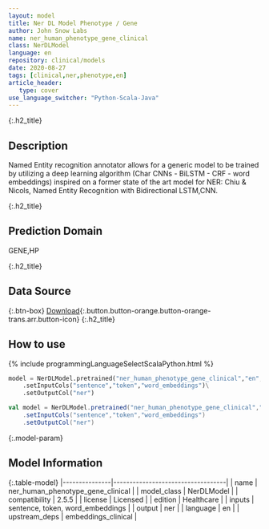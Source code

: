 ```yaml
---
layout: model
title: Ner DL Model Phenotype / Gene
author: John Snow Labs
name: ner_human_phenotype_gene_clinical
class: NerDLModel
language: en
repository: clinical/models
date: 2020-08-27
tags: [clinical,ner,phenotype,en]
article_header:
   type: cover
use_language_switcher: "Python-Scala-Java"
---
```


{:.h2_title}
## Description
Named Entity recognition annotator allows for a generic model to be trained by utilizing a deep learning algorithm (Char CNNs - BiLSTM - CRF - word embeddings) inspired on a former state of the art model for NER: Chiu & Nicols, Named Entity Recognition with Bidirectional LSTM,CNN.  


{:.h2_title}
## Prediction Domain
GENE,HP



{:.h2_title}
## Data Source


{:.btn-box}
[Download](https://s3.amazonaws.com/auxdata.johnsnowlabs.com/clinical/models/ner_human_phenotype_gene_clinical_en_2.5.5_2.4_1598558253840.zip){:.button.button-orange.button-orange-trans.arr.button-icon}
{:.h2_title}
## How to use 
<div class="tabs-box" markdown="1">

{% include programmingLanguageSelectScalaPython.html %}

```python
model = NerDLModel.pretrained("ner_human_phenotype_gene_clinical","en","clinical/models")\
	.setInputCols("sentence","token","word_embeddings")\
	.setOutputCol("ner")
```

```scala
val model = NerDLModel.pretrained("ner_human_phenotype_gene_clinical","en","clinical/models")
	.setInputCols("sentence","token","word_embeddings")
	.setOutputCol("ner")
```
</div>



{:.model-param}
## Model Information

{:.table-model}
|---------------|-----------------------------------|
| name          | ner_human_phenotype_gene_clinical |
| model_class   | NerDLModel                        |
| compatibility | 2.5.5                             |
| license       | Licensed                          |
| edition       | Healthcare                        |
| inputs        | sentence, token, word_embeddings  |
| output        | ner                               |
| language      | en                                |
| upstream_deps | embeddings_clinical               |

